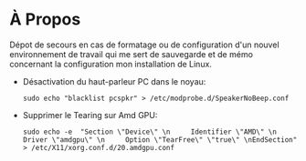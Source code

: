 # À Propos

Dépot de secours en cas de formatage ou de configuration d'un nouvel environnement de travail qui me sert de sauvegarde et de mémo concernant la configuration mon installation de Linux.

- Désactivation du haut-parleur PC dans le noyau:
  
    ```console
    sudo echo "blacklist pcspkr" > /etc/modprobe.d/SpeakerNoBeep.conf
    ```

- Supprimer le Tearing sur Amd GPU:

    ```console
    sudo echo -e  "Section \"Device\" \n     Identifier \"AMD\" \n     Driver \"amdgpu\" \n     Option \"TearFree\" \"true\" \nEndSection" > /etc/X11/xorg.conf.d/20.amdgpu.conf
    ```
